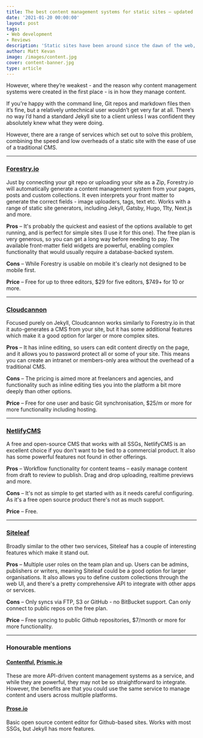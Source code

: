 ```yaml
---
title: The best content management systems for static sites – updated
date: '2021-01-20 00:00:00'
layout: post
tags:
- Web development
- Reviews
description: 'Static sites have been around since the dawn of the web, but thanks to the rise of static site generators like Jekyll and Hugo they''re undergoing a bit of a renaissance. '
author: Matt Kevan
image: /images/content.jpg
cover: content-banner.jpg
type: article
---
```

However, where they’re weakest - and the reason why content management systems were created in the first place - is in how they manage content. 

If you're happy with the command line, Git repos and markdown files then it’s fine, but a relatively untechnical user wouldn’t get very far at all. There’s no way I’d hand a standard Jekyll site to a client unless I was confident they absolutely knew what they were doing.

However, there are a range of services which set out to solve this problem, combining the speed and low overheads of a static site with the ease of use of a traditional CMS. 

<hr>

### [Forestry.io](http://www.forestry.io)

Just by connecting your git repo or uploading your site as a Zip, Forestry.io will automatically generate a content management system from your pages, posts and custom collections. It even interprets your front matter to generate the correct fields - image uploaders, tags, text etc. Works with a range of static site generators, including Jekyll, Gatsby, Hugo, 11ty, Next.js and more.

**Pros** – It's probably the quickest and easiest of the options available to get running, and is perfect for simple sites (I use it for this one). The free plan is very generous, so you can get a long way before needing to pay. The available front-matter field widgets are powerful, enabling complex functionality that would usually require a database-backed system.

**Cons** – While Forestry is usable on mobile it's clearly not designed to be mobile first.

**Price** – Free for up to three editors, $29 for five editors, $749+ for 10 or more.

<hr>

### [Cloudcannon](http://www.cloudcannon.com)

Focused purely on Jekyll, Cloudcannon works similarly to Forestry.io in that it auto-generates a CMS from your site, but it has some additional features which make it a good option for larger or more complex sites. 

**Pros** – It has inline editing, so users can edit content directly on the page, and it allows you to password protect all or some of your site. This means you can create an intranet or members-only area without the overhead of a traditional CMS.

**Cons** – The pricing is aimed more at freelancers and agencies, and functionality such as inline editing ties you into the platform a bit more deeply than other options.

**Price** – Free for one user and basic Git synchronisation, $25/m or more for more functionality including hosting.

<hr>

### [NetlifyCMS](https://www.netlifycms.org)

A free and open-source CMS that works with all SSGs, NetlifyCMS is an excellent choice if you don't want to be tied to a commercial product. It also has some powerful features not found in other offerings.

**Pros** – Workflow functionality for content teams – easily manage content from draft to review to publish. Drag and drop uploading, realtime previews and more.

**Cons** – It's not as simple to get started with as it needs careful configuring. As it's a free open source product there's not as much support.

**Price** – Free.

<hr>

### [Siteleaf](http://www.siteleaf.com)

Broadly similar to the other two services, Siteleaf has a couple of interesting features which make it stand out. 

**Pros** – Multiple user roles on the team plan and up. Users can be admins, publishers or writers, meaning Siteleaf could be a good option for larger organisations. It also allows you to define custom collections through the web UI, and there's a pretty comprehensive API to integrate with other apps or services. 

**Cons** – Only syncs via FTP, S3 or GitHub - no BitBucket support. Can only connect to public repos on the free plan.

**Price** – Free syncing to public Github repositories, $7/month or more for more functionality.

<hr>

### Honourable mentions

####  [Contentful](http://www.contentful.com), [Prismic.io](http://www.prismic.io)

These are more API-driven content management systems as a service, and while they are powerful, they may not be so straightforward to integrate. However, the benefits are that you could use the same service to manage content and users across multiple platforms. 

#### [Prose.io](http://prose.io)

Basic open source content editor for Github-based sites. Works with most SSGs, but Jekyll has more features.
